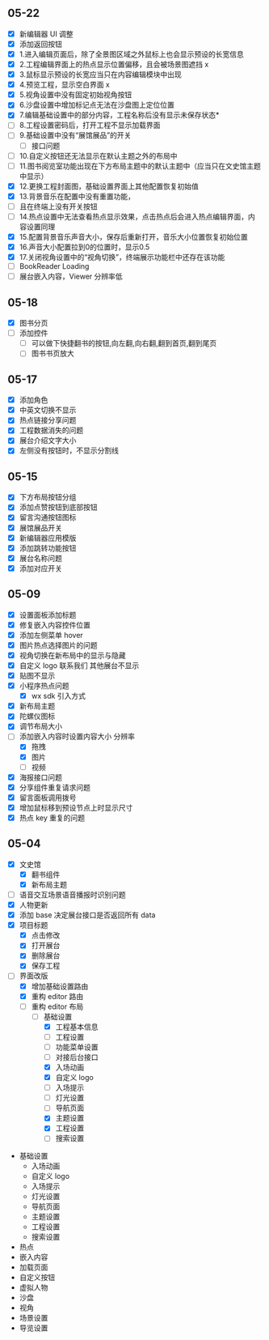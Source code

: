 ## 05-22

- [x] 新编辑器 UI 调整
- [x] 添加返回按钮
- [x] 1.进入编辑页面后，除了全景图区域之外鼠标上也会显示预设的长宽信息  
- [x] 2.工程编辑界面上的热点显示位置偏移，且会被场景图遮挡  x
- [x] 3.鼠标显示预设的长宽应当只在内容编辑模块中出现  
- [x] 4.预览工程，显示空白界面  x
- [x] 5.视角设置中没有固定初始视角按钮  
- [x] 6.沙盘设置中增加标记点无法在沙盘图上定位位置  
- [x] 7.编辑基础设置中的部分内容，工程名称后没有显示未保存状态*  
- [ ] 8.工程设置密码后，打开工程不显示加载界面  
- [ ] 9.基础设置中没有“展馆展品”的开关  
	- [ ] 接口问题
- [ ] 10.自定义按钮还无法显示在默认主题之外的布局中  
- [ ] 11.图书阅览室功能出现在下方布局主题中的默认主题中（应当只在文史馆主题中显示）  
- [x] 12.更换工程封面图，基础设置界面上其他配置恢复初始值  
- [x] 13.背景音乐在配置中没有重置功能，
- [ ] 且在终端上没有开关按钮
- [ ] 14.热点设置中无法查看热点显示效果，点击热点后会进入热点编辑界面，内容设置同理
- [x] 15.配置背景音乐声音大小，保存后重新打开，音乐大小位置恢复初始位置 
- [x] 16.声音大小配置拉到0的位置时，显示0.5 
- [x] 17.关闭视角设置中的“视角切换”，终端展示功能栏中还存在该功能
- [ ] BookReader Loading
- [ ] 展台嵌入内容，Viewer 分辨率低

## 05-18

- [x] 图书分页
- [ ] 添加控件
	- [ ] 可以做下快捷翻书的按钮,向左翻,向右翻,翻到首页,翻到尾页
	- [ ] 图书书页放大

## 05-17

- [x] 添加角色
- [x] 中英文切换不显示
- [x] 热点链接分享问题
- [x] 工程数据消失的问题
- [x] 展台介绍文字大小
- [x] 左侧没有按钮时，不显示分割线

## 05-15

- [x] 下方布局按钮分组
- [x] 添加点赞按钮到底部按钮
- [x] 留言沟通按钮图标
- [x] 展馆展品开关
- [x] 新编辑器应用模版
- [x] 添加跳转功能按钮
- [x] 展台名称问题
- [x] 添加对应开关

## 05-09

- [x] 设置面板添加标题
- [x] 修复嵌入内容控件位置
- [x] 添加左侧菜单 hover
- [x] 图片热点选择图片的问题
- [x] 视角切换在新布局中的显示与隐藏
- [x] 自定义 logo 联系我们 其他展台不显示
- [x] 贴图不显示
- [x] 小程序热点问题
	- [x] wx sdk 引入方式
- [x] 新布局主题
- [x] 陀螺仪图标
- [x] 调节布局大小
- [ ] 添加嵌入内容时设置内容大小 分辨率
	- [x] 拖拽
	- [x] 图片
	- [ ] 视频
- [x] 海报接口问题
- [x] 分享组件重复请求问题
- [x] 留言面板调用拨号
- [x] 增加鼠标移到预设节点上时显示尺寸
- [x] 热点 key 重复的问题

## 05-04

- [x] 文史馆
	- [x] 翻书组件
	- [x] 新布局主题
- [ ] 语音交互场景语音播报时识别问题
- [x] 人物更新
- [x] 添加 base 决定展台接口是否返回所有 data
- [x] 项目标题
	- [x] 点击修改
	- [x] 打开展台
	- [x] 删除展台
	- [x] 保存工程
- [ ] 界面改版
	- [x] 增加基础设置路由
	- [x] 重构 editor 路由
	- [ ] 重构 editor 布局
		- [ ] 基础设置
			- [x] 工程基本信息
			- [ ] 工程设置
			- [ ] 功能菜单设置
			- [ ] 对接后台接口
			- [x] 入场动画
			- [x] 自定义 logo
			- [ ] 入场提示
			- [ ] 灯光设置
			- [ ] 导航页面
			- [x] 主题设置
			- [x] 工程设置
			- [ ] 搜索设置

* 基础设置
	* 入场动画
	* 自定义 logo
	* 入场提示
	* 灯光设置
	* 导航页面
	* 主题设置
	* 工程设置
	* 搜索设置
* 热点
* 嵌入内容
* 加载页面
* 自定义按钮
* 虚拟人物
* 沙盘
* 视角
* 场景设置
* 导览设置
